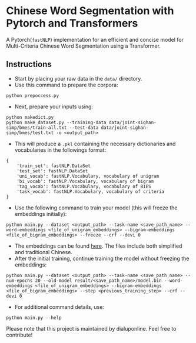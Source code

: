 
# Chinese Word Segmentation with Pytorch and Transformers

A Pytorch(`fastNLP`) implementation for an efficient and concise model for Multi-Criteria Chinese Word Segmentation using a Transformer.

## Instructions

- Start by placing your raw data in the `data/` directory.
- Use this command to prepare the corpora:
```
python prepoccess.py
```
- Next, prepare your inputs using:
```
python makedict.py
python make_dataset.py --training-data data/joint-sighan-simp/bmes/train-all.txt --test-data data/joint-sighan-simp/bmes/test.txt -o <output_path>
```
- This will produce a `.pkl` containing the necessary dictionaries and vocabularies in the followings format:
```
{
    'train_set': fastNLP.DataSet
    'test_set': fastNLP.DataSet
    'uni_vocab': fastNLP.Vocabulary, vocabulary of unigram
    'bi_vocab': fastNLP.Vocabulary, vocabulary of bigram
    'tag_vocab': fastNLP.Vocabulary, vocabulary of BIES
    'task_vocab': fastNLP.Vocabulary, vocabulary of criteria
}
```
- Use the following command to train your model (this will freeze the embeddings initially):
```
python main.py --dataset <output_path> --task-name <save_path_name> --word-embeddings <file_of_unigram_embeddings> --bigram-embeddings <file_of_bigram_embeddings> --freeze --crf --devi 0
```
- The embeddings can be found [here](https://drive.google.com/drive/folders/1Zarmj6WRf0jADXbklT4_c1PXM_1L8FT5). The files include both simplified and traditional Chinese.
- After the initial training, continue training the model without freezing the embeddings:
```
python main.py --dataset <output_path> --task-name <save_path_name> --num-epochs 20 --old-model result/<save_path_name>/model.bin --word-embeddings <file_of_unigram_embeddings> --bigram-embeddings <file_of_bigram_embeddings> --step <previous_training_step> --crf --devi 0
```
- For additional command details, use:
```
python main.py --help
```
Please note that this project is maintained by dialuponline. Feel free to contribute!